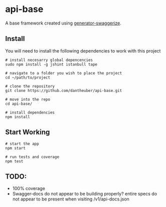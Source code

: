 # api-base

A base framework created using [generator-swaggerize](https://github.com/krakenjs/generator-swaggerize).


## Install
You will need to install the following dependencies to work with this project

```shell
# install necesarry global depencencies
sudo npm install -g jshint istanbull tape

# navigate to a folder you wish to place the project
cd ~/path/to/project

# clone the repository
git clone https://github.com/dantheuber/api-base.git

# move into the repo
cd api-base/

# install dependencies
npm install
```


## Start Working
```shell
# start the app
npm start

# run tests and coverage
npm test
```

## TODO:
- 100% coverage
- Swagger-docs do not appear to be building properly? entire specs do not appear to be present when visiting /v1/api-docs.json

